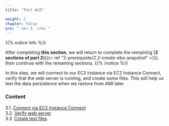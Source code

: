 ```yaml
---
title: "Test ALB"

weight: 3
chapter: false
pre: " <b> 3. </b> "
---
```


{{% notice info %}}

After completing **this section**, we will return to complete the remaining [**2 sections of part 2**]({{< ref "2-prerequiste/2.2-create-ebs-snapshot" >}}), then continue with the remaining sections.
{{% /notice %}}

In this step, we will connect to our EC2 instance via EC2 Instance Connect, verify that the web server is running, and create some files. This will help us test the data persistence when we restore from AMI later.

### Content

3.1. [Connect via EC2 Instance Connect](3.1-connect-instance/) \
3.2. [Verify web server](3.2-verify-webserver/) \
3.3. [Create test files](3.3-create-files/)
